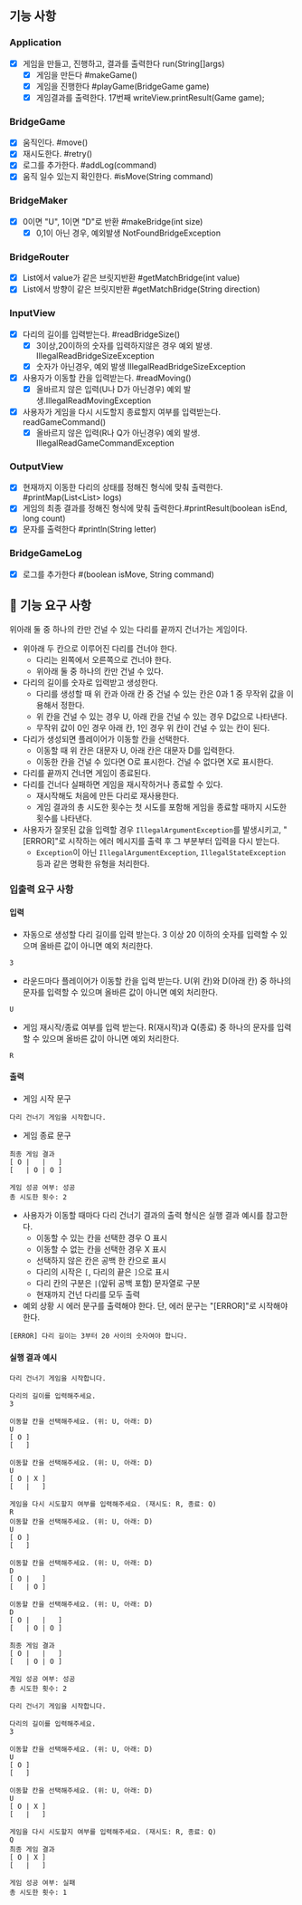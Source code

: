 ## 기능 사항

### Application

*[x] 게임을 만들고, 진행하고, 결과를 출력한다 run(String[]args)
    *[x] 게임을 만든다 #makeGame()
    *[x] 게임을 진행한다 #playGame(BridgeGame game)
    *[x] 게임결과를 출력한다. 17번째 writeView.printResult(Game game);

### BridgeGame

*[x] 움직인다. #move()
*[x] 재시도한다. #retry()
*[x] 로그를 추가한다. #addLog(command)
*[x] 움직 일수 있는지 확인한다. #isMove(String command)

### BridgeMaker

* [x] 0이면 "U", 1이면 "D"로 반환 #makeBridge(int size)
    * [x] 0,1이 아닌 경우, 예외발생 NotFoundBridgeException

### BridgeRouter

* [x] List<Bridge>에서 value가 같은 브릿지반환 #getMatchBridge(int value)
* [x] List<Bridge>에서 방향이 같은 브릿지반환 #getMatchBridge(String direction)

### InputView

* [x] 다리의 길이를 입력받는다. #readBridgeSize()
    * [x] 3이상,20이하의 숫자를 입력하지않은 경우 예외 발생. IllegalReadBridgeSizeException
    * [x] 숫자가 아닌경우, 예외 발생 IllegalReadBridgeSizeException
* [x] 사용자가 이동할 칸을 입력받는다. #readMoving()
    * [x] 올바르지 않은 입력(U나 D가 아닌경우) 예외 발생.IllegalReadMovingException
* [x] 사용자가 게임을 다시 시도할지 종료할지 여부를 입력받는다. readGameCommand()
    * [x] 올바르지 않은 입력(R나 Q가 아닌경우) 예외 발생. IllegalReadGameCommandException

### OutputView

*[x] 현재까지 이동한 다리의 상태를 정해진 형식에 맞춰 출력한다. #printMap(List<List<String>> logs)
*[x] 게임의 최종 결과를 정해진 형식에 맞춰 출력한다.#printResult(boolean isEnd, long count)
*[x] 문자를 출력한다 #println(String letter)

### BridgeGameLog

*[x] 로그를 추가한다 #(boolean isMove, String command)

## 🚀 기능 요구 사항

위아래 둘 중 하나의 칸만 건널 수 있는 다리를 끝까지 건너가는 게임이다.

- 위아래 두 칸으로 이루어진 다리를 건너야 한다.
    - 다리는 왼쪽에서 오른쪽으로 건너야 한다.
    - 위아래 둘 중 하나의 칸만 건널 수 있다.
- 다리의 길이를 숫자로 입력받고 생성한다.
    - 다리를 생성할 때 위 칸과 아래 칸 중 건널 수 있는 칸은 0과 1 중 무작위 값을 이용해서 정한다.
    - 위 칸을 건널 수 있는 경우 U, 아래 칸을 건널 수 있는 경우 D값으로 나타낸다.
    - 무작위 값이 0인 경우 아래 칸, 1인 경우 위 칸이 건널 수 있는 칸이 된다.
- 다리가 생성되면 플레이어가 이동할 칸을 선택한다.
    - 이동할 때 위 칸은 대문자 U, 아래 칸은 대문자 D를 입력한다.
    - 이동한 칸을 건널 수 있다면 O로 표시한다. 건널 수 없다면 X로 표시한다.
- 다리를 끝까지 건너면 게임이 종료된다.
- 다리를 건너다 실패하면 게임을 재시작하거나 종료할 수 있다.
    - 재시작해도 처음에 만든 다리로 재사용한다.
    - 게임 결과의 총 시도한 횟수는 첫 시도를 포함해 게임을 종료할 때까지 시도한 횟수를 나타낸다.
- 사용자가 잘못된 값을 입력할 경우 `IllegalArgumentException`를 발생시키고, "[ERROR]"로 시작하는 에러 메시지를 출력 후 그 부분부터 입력을 다시 받는다.
    - `Exception`이 아닌 `IllegalArgumentException`, `IllegalStateException` 등과 같은 명확한 유형을 처리한다.

### 입출력 요구 사항

#### 입력

- 자동으로 생성할 다리 길이를 입력 받는다. 3 이상 20 이하의 숫자를 입력할 수 있으며 올바른 값이 아니면 예외 처리한다.

```
3
```

- 라운드마다 플레이어가 이동할 칸을 입력 받는다. U(위 칸)와 D(아래 칸) 중 하나의 문자를 입력할 수 있으며 올바른 값이 아니면 예외 처리한다.

```
U
```

- 게임 재시작/종료 여부를 입력 받는다. R(재시작)과 Q(종료) 중 하나의 문자를 입력할 수 있으며 올바른 값이 아니면 예외 처리한다.

```
R
```

#### 출력

- 게임 시작 문구

```
다리 건너기 게임을 시작합니다.
```

- 게임 종료 문구

```
최종 게임 결과
[ O |   |   ]
[   | O | O ]

게임 성공 여부: 성공
총 시도한 횟수: 2
```

- 사용자가 이동할 때마다 다리 건너기 결과의 출력 형식은 실행 결과 예시를 참고한다.
    - 이동할 수 있는 칸을 선택한 경우 O 표시
    - 이동할 수 없는 칸을 선택한 경우 X 표시
    - 선택하지 않은 칸은 공백 한 칸으로 표시
    - 다리의 시작은 `[`, 다리의 끝은 `]`으로 표시
    - 다리 칸의 구분은 ` | `(앞뒤 공백 포함) 문자열로 구분
    - 현재까지 건넌 다리를 모두 출력
- 예외 상황 시 에러 문구를 출력해야 한다. 단, 에러 문구는 "[ERROR]"로 시작해야 한다.

```
[ERROR] 다리 길이는 3부터 20 사이의 숫자여야 합니다.
```

#### 실행 결과 예시

```
다리 건너기 게임을 시작합니다.

다리의 길이를 입력해주세요.
3

이동할 칸을 선택해주세요. (위: U, 아래: D)
U
[ O ]
[   ]

이동할 칸을 선택해주세요. (위: U, 아래: D)
U
[ O | X ]
[   |   ]

게임을 다시 시도할지 여부를 입력해주세요. (재시도: R, 종료: Q)
R
이동할 칸을 선택해주세요. (위: U, 아래: D)
U
[ O ]
[   ]

이동할 칸을 선택해주세요. (위: U, 아래: D)
D
[ O |   ]
[   | O ]

이동할 칸을 선택해주세요. (위: U, 아래: D)
D
[ O |   |   ]
[   | O | O ]

최종 게임 결과
[ O |   |   ]
[   | O | O ]

게임 성공 여부: 성공
총 시도한 횟수: 2
```

```
다리 건너기 게임을 시작합니다.

다리의 길이를 입력해주세요.
3

이동할 칸을 선택해주세요. (위: U, 아래: D)
U
[ O ]
[   ]

이동할 칸을 선택해주세요. (위: U, 아래: D)
U
[ O | X ]
[   |   ]

게임을 다시 시도할지 여부를 입력해주세요. (재시도: R, 종료: Q)
Q
최종 게임 결과
[ O | X ]
[   |   ]

게임 성공 여부: 실패
총 시도한 횟수: 1
```